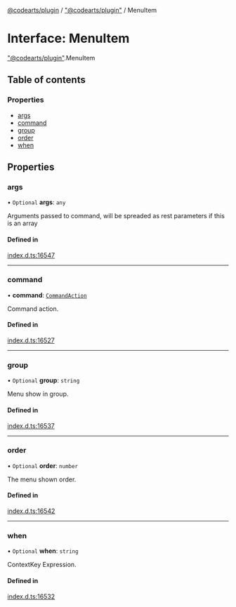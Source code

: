 [@codearts/plugin](../README.md) / ["@codearts/plugin"](../modules/_codearts_plugin_.md) / MenuItem

# Interface: MenuItem

["@codearts/plugin"](../modules/_codearts_plugin_.md).MenuItem

## Table of contents

### Properties

- [args](codearts_plugin_.MenuItem.md#args)
- [command](codearts_plugin_.MenuItem.md#command)
- [group](codearts_plugin_.MenuItem.md#group)
- [order](codearts_plugin_.MenuItem.md#order)
- [when](codearts_plugin_.MenuItem.md#when)

## Properties

### args

• `Optional` **args**: `any`

Arguments passed to command, will be spreaded as rest parameters if this is an array

#### Defined in

[index.d.ts:16547](https://github.com/huaweicloud/cloudide-plugin-api/blob/5055bbd/index.d.ts#L16547)

___

### command

• **command**: [`CommandAction`](codearts_plugin_.CommandAction.md)

Command action.

#### Defined in

[index.d.ts:16527](https://github.com/huaweicloud/cloudide-plugin-api/blob/5055bbd/index.d.ts#L16527)

___

### group

• `Optional` **group**: `string`

Menu show in group.

#### Defined in

[index.d.ts:16537](https://github.com/huaweicloud/cloudide-plugin-api/blob/5055bbd/index.d.ts#L16537)

___

### order

• `Optional` **order**: `number`

The menu shown order.

#### Defined in

[index.d.ts:16542](https://github.com/huaweicloud/cloudide-plugin-api/blob/5055bbd/index.d.ts#L16542)

___

### when

• `Optional` **when**: `string`

ContextKey Expression.

#### Defined in

[index.d.ts:16532](https://github.com/huaweicloud/cloudide-plugin-api/blob/5055bbd/index.d.ts#L16532)
